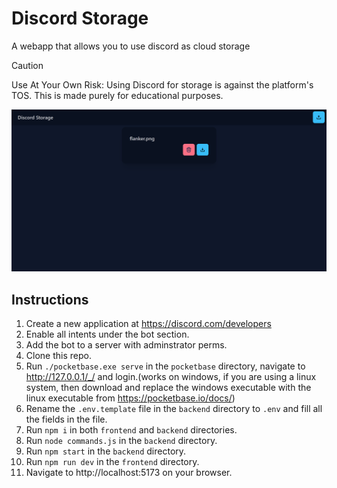 # Discord Storage
A webapp that allows you to use discord as cloud storage

> [!CAUTION]
> Use At Your Own Risk: Using Discord for storage is against the platform's TOS. This is made purely for educational purposes.

![discord storage](./preview/webapp.png)

## Instructions
1. Create a new application at https://discord.com/developers
2. Enable all intents under the bot section.
3. Add the bot to a server with adminstrator perms.
4. Clone this repo.
5. Run `./pocketbase.exe serve` in the `pocketbase` directory, navigate to http://127.0.0.1/_/ and login.(works on windows, if you are using a linux system, then download and replace the windows executable with the linux executable from https://pocketbase.io/docs/)
6. Rename the `.env.template` file in the `backend` directory to `.env` and fill all the fields in the file.
7. Run `npm i` in both `frontend` and `backend` directories.
8. Run `node commands.js` in the `backend` directory.
9. Run `npm start` in the `backend` directory.
10. Run `npm run dev` in the `frontend` directory.
11. Navigate to http://localhost:5173 on your browser.
